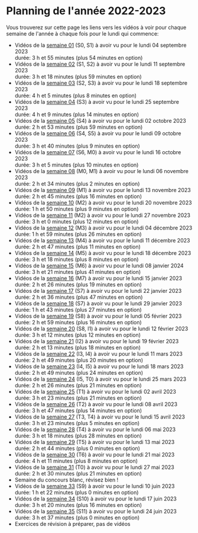
# Planning de l'année 2022-2023

Vous trouverez sur cette page les liens vers les vidéos à voir pour chaque
semaine de l'année à chaque fois pour le lundi qui commence:

* Vidéos de la [semaine 01](Sem01.html) (S0, S1) à avoir vu pour le lundi 04 septembre 2023   
  durée: 3 h et 55 minutes (plus 54 minutes en option)
* Vidéos de la [semaine 02](Sem02.html) (S1, S2) à avoir vu pour le lundi 11 septembre 2023   
  durée: 3 h et 18 minutes (plus 59 minutes en option)
* Vidéos de la [semaine 03](Sem03.html) (S2, S3) à avoir vu pour le lundi 18 septembre 2023   
  durée: 4 h et 5 minutes (plus 8 minutes en option)
* Vidéos de la [semaine 04](Sem04.html) (S3) à avoir vu pour le lundi 25 septembre 2023   
  durée: 4 h et 9 minutes (plus 14 minutes en option)
* Vidéos de la [semaine 05](Sem05.html) (S4) à avoir vu pour le lundi 02 octobre 2023   
  durée: 2 h et 53 minutes (plus 59 minutes en option)
* Vidéos de la [semaine 06](Sem06.html) (S4, S5) à avoir vu pour le lundi 09 octobre 2023   
  durée: 3 h et 40 minutes (plus 9 minutes en option)
* Vidéos de la [semaine 07](Sem07.html) (S6, M0) à avoir vu pour le lundi 16 octobre 2023   
  durée: 3 h et 5 minutes (plus 10 minutes en option)
* Vidéos de la [semaine 08](Sem08.html) (M0, M1) à avoir vu pour le lundi 06 novembre 2023   
  durée: 2 h et 34 minutes (plus 2 minutes en option)
* Vidéos de la [semaine 09](Sem09.html) (M1) à avoir vu pour le lundi 13 novembre 2023   
  durée: 2 h et 45 minutes (plus 16 minutes en option)
* Vidéos de la [semaine 10](Sem10.html) (M2) à avoir vu pour le lundi 20 novembre 2023   
  durée: 1 h et 50 minutes (plus 9 minutes en option)
* Vidéos de la [semaine 11](Sem11.html) (M2) à avoir vu pour le lundi 27 novembre 2023   
  durée: 3 h et 0 minutes (plus 12 minutes en option)
* Vidéos de la [semaine 12](Sem12.html) (M3) à avoir vu pour le lundi 04 décembre 2023   
  durée: 1 h et 59 minutes (plus 26 minutes en option)
* Vidéos de la [semaine 13](Sem13.html) (M4) à avoir vu pour le lundi 11 décembre 2023   
  durée: 2 h et 47 minutes (plus 11 minutes en option)
* Vidéos de la [semaine 14](Sem14.html) (M5) à avoir vu pour le lundi 18 décembre 2023   
  durée: 3 h et 18 minutes (plus 8 minutes en option)
* Vidéos de la [semaine 15](Sem15.html) (M6) à avoir vu pour le lundi 08 janvier 2024   
  durée: 3 h et 21 minutes (plus 41 minutes en option)
* Vidéos de la [semaine 16](Sem16.html) (M7) à avoir vu pour le lundi 15 janvier 2023   
  durée: 2 h et 26 minutes (plus 19 minutes en option)
* Vidéos de la [semaine 17](Sem17.html) (S7) à avoir vu pour le lundi 22 janvier 2023   
  durée: 2 h et 36 minutes (plus 47 minutes en option)
* Vidéos de la [semaine 18](Sem18.html) (S7) à avoir vu pour le lundi 29 janvier 2023   
  durée: 1 h et 43 minutes (plus 27 minutes en option)
* Vidéos de la [semaine 19](Sem19.html) (S8) à avoir vu pour le lundi 05 février 2023   
  durée: 2 h et 59 minutes (plus 16 minutes en option)
* Vidéos de la [semaine 20](Sem20.html) (S8, I1) à avoir vu pour le lundi 12 février 2023   
  durée: 3 h et 12 minutes (plus 12 minutes en option)
* Vidéos de la [semaine 21](Sem21.html) (I2) à avoir vu pour le lundi 19 février 2023   
  durée: 2 h et 13 minutes (plus 18 minutes en option)
* Vidéos de la [semaine 22](Sem22.html) (I3, I4) à avoir vu pour le lundi 11 mars 2023   
  durée: 2 h et 49 minutes (plus 20 minutes en option)
* Vidéos de la [semaine 23](Sem23.html) (I4, I5) à avoir vu pour le lundi 18 mars 2023   
  durée: 2 h et 49 minutes (plus 24 minutes en option)
* Vidéos de la [semaine 24](Sem24.html) (I5, T0) à avoir vu pour le lundi 25 mars 2023   
  durée: 2 h et 26 minutes (plus 21 minutes en option)
* Vidéos de la [semaine 25](Sem25.html) (T1) à avoir vu pour le lundi 02 avril 2023   
  durée: 3 h et 23 minutes (plus 21 minutes en option)
* Vidéos de la [semaine 26](Sem26.html) (T2) à avoir vu pour le lundi 08 avril 2023   
  durée: 3 h et 47 minutes (plus 14 minutes en option)
* Vidéos de la [semaine 27](Sem27.html) (T3, T4) à avoir vu pour le lundi 15 avril 2023   
  durée: 3 h et 23 minutes (plus 5 minutes en option)
* Vidéos de la [semaine 28](Sem28.html) (T4) à avoir vu pour le lundi 06 mai 2023   
  durée: 3 h et 18 minutes (plus 28 minutes en option)
* Vidéos de la [semaine 29](Sem29.html) (T5) à avoir vu pour le lundi 13 mai 2023   
  durée: 2 h et 44 minutes (plus 0 minutes en option)
* Vidéos de la [semaine 30](Sem30.html) (T6) à avoir vu pour le lundi 21 mai 2023   
  durée: 4 h et 11 minutes (plus 8 minutes en option)
* Vidéos de la [semaine 31](Sem31.html) (T0) à avoir vu pour le lundi 27 mai 2023   
  durée: 2 h et 30 minutes (plus 21 minutes en option)
* Semaine du concours blanc, révisez bien !
* Vidéos de la [semaine 33](Sem33.html) (S9) à avoir vu pour le lundi 10 juin 2023   
  durée: 1 h et 22 minutes (plus 0 minutes en option)
* Vidéos de la [semaine 34](Sem34.html) (S10) à avoir vu pour le lundi 17 juin 2023   
  durée: 3 h et 20 minutes (plus 16 minutes en option)
* Vidéos de la [semaine 35](Sem35.html) (S11) à avoir vu pour le lundi 24 juin 2023   
  durée: 3 h et 37 minutes (plus 0 minutes en option)
* Exercices de révision à préparer, pas de vidéos
